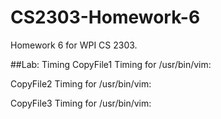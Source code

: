# CS2303-Homework-6
Homework 6 for WPI CS 2303.

##Lab: Timing
CopyFile1 Timing for /usr/bin/vim:

CopyFile2 Timing for /usr/bin/vim:

CopyFile3 Timing for /usr/bin/vim:


